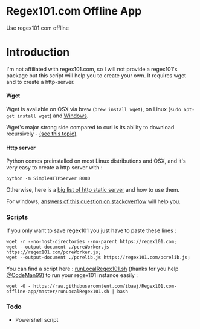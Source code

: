 Regex101.com Offline App
========================

Use regex101.com offline

# Introduction

I'm not affiliated with regex101.com, so I will not provide a regex101's package but this script will help you to create your own.
It requires wget and to create a http-server.

#### Wget 
Wget is available on OSX via brew (```brew install wget```), on Linux (```sudo apt-get install wget```) and [ Windows](http://gnuwin32.sourceforge.net/packages/wget.htm).

Wget's major strong side compared to curl is its ability to download recursively - [(see this topic)](http://unix.stackexchange.com/a/47435).

#### Http server

Python comes preinstalled on most Linux distributions and OSX, and it's very easy to create a http server with :

```
python -m SimpleHTTPServer 8080
```
Otherwise, here is a [big list of http static server](https://gist.github.com/willurd/5720255) and how to use them.

For windows, [answers of this question on stackoverflow](http://stackoverflow.com/questions/5050851/best-lightweight-web-server-only-static-content-for-windows) will help you.


### Scripts 

If you only want to save regex101 you just have to paste these lines :

```
wget -r --no-host-directories --no-parent https://regex101.com;
wget --output-document ./pcreWorker.js https://regex101.com/pcreWorker.js;
wget --output-document ./pcrelib.js https://regex101.com/pcrelib.js;
``` 

You can find a script here : [runLocalRegex101.sh](https://raw.githubusercontent.com/ibaaj/Regex101.com-offline-app/master/runLocalRegex101.sh) (thanks for you help [@CodeMan99](https://github.com/CodeMan99)) to run your regex101 instance easily :
```
wget -O - https://raw.githubusercontent.com/ibaaj/Regex101.com-offline-app/master/runLocalRegex101.sh | bash
```





### Todo

-  Powershell script






